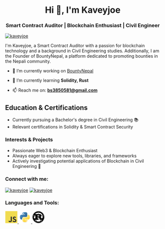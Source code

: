 <h1 align="center">Hi 👋, I'm Kaveyjoe</h1>
<h3 align="center">Smart Contract Auditor | Blockchain Enthusiast | Civil Engineer</h3>

<p align="left"> <a href="https://twitter.com/kaveyjoe" target="blank"><img src="https://img.shields.io/twitter/follow/kaveyjoe?logo=twitter&style=for-the-badge" alt="kaveyjoe" /></a> </p>

I'm Kaveyjoe, a Smart Contract Auditor with a passion for blockchain technology and a background in Civil Engineering studies. Additionally, I am the Founder of BountyNepal, a platform dedicated to promoting bounties in the Nepali community. 

- 🔭 I’m currently working on [BountyNepal](www.Bountynepal.com)

- 🌱 I’m currently learning **Solidity, Rust**

- 📫 Reach me on: **bs3850581@gmail.com**

## Education & Certifications
- Currently pursuing a Bachelor's degree in Civil Engineering 📚
- Relevant certifications in Solidity & Smart Contract Security

### Interests & Projects
- Passionate Web3 & Blockchain Enthusiast
- Always eager to explore new tools, libraries, and frameworks
- Actively investigating potential applications of Blockchain in Civil Engineering 🌉

<h3 align="left">Connect with me:</h3>
<p align="left">
<a href="https://twitter.com/kaveyjoe" target="blank"><img align="center" src="https://raw.githubusercontent.com/rahuldkjain/github-profile-readme-generator/master/src/images/icons/Social/twitter.svg" alt="kaveyjoe" height="30" width="40" /></a>
<a href="https://instagram.com/kaveyjoe" target="blank"><img align="center" src="https://raw.githubusercontent.com/rahuldkjain/github-profile-readme-generator/master/src/images/icons/Social/instagram.svg" alt="kaveyjoe" height="30" width="40" /></a>
</p>

<h3 align="left">Languages and Tools:</h3>
<p align="left"> <a href="https://developer.mozilla.org/en-US/docs/Web/JavaScript" target="_blank" rel="noreferrer"> <img src="https://raw.githubusercontent.com/devicons/devicon/master/icons/javascript/javascript-original.svg" alt="javascript" width="40" height="40"/> </a> <a href="https://www.python.org" target="_blank" rel="noreferrer"> <img src="https://raw.githubusercontent.com/devicons/devicon/master/icons/python/python-original.svg" alt="python" width="40" height="40"/> </a> <a href="https://www.rust-lang.org" target="_blank" rel="noreferrer"> <img src="https://raw.githubusercontent.com/devicons/devicon/master/icons/rust/rust-plain.svg" alt="rust" width="40" height="40"/> </a> </p>



